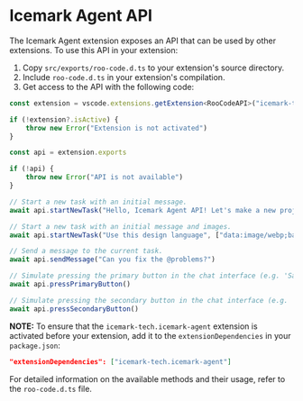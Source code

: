 # Icemark Agent API

The Icemark Agent extension exposes an API that can be used by other extensions. To use this API in your extension:

1. Copy `src/exports/roo-code.d.ts` to your extension's source directory.
2. Include `roo-code.d.ts` in your extension's compilation.
3. Get access to the API with the following code:

```typescript
const extension = vscode.extensions.getExtension<RooCodeAPI>("icemark-tech.icemark-agent")

if (!extension?.isActive) {
	throw new Error("Extension is not activated")
}

const api = extension.exports

if (!api) {
	throw new Error("API is not available")
}

// Start a new task with an initial message.
await api.startNewTask("Hello, Icemark Agent API! Let's make a new project...")

// Start a new task with an initial message and images.
await api.startNewTask("Use this design language", ["data:image/webp;base64,..."])

// Send a message to the current task.
await api.sendMessage("Can you fix the @problems?")

// Simulate pressing the primary button in the chat interface (e.g. 'Save' or 'Proceed While Running').
await api.pressPrimaryButton()

// Simulate pressing the secondary button in the chat interface (e.g. 'Reject').
await api.pressSecondaryButton()
```

**NOTE:** To ensure that the `icemark-tech.icemark-agent` extension is activated before your extension, add it to the `extensionDependencies` in your `package.json`:

```json
"extensionDependencies": ["icemark-tech.icemark-agent"]
```

For detailed information on the available methods and their usage, refer to the `roo-code.d.ts` file.
